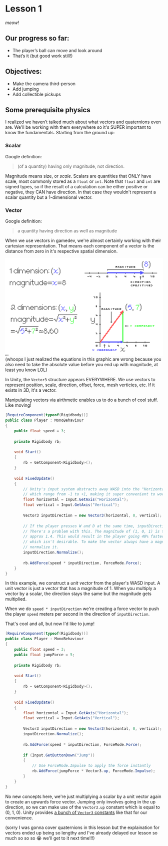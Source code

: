 # Lesson 1
*meow!*

## Our progress so far:
* The player’s ball can move and look around
* That’s it (but good work still!)

## Objectives:
* Make the camera third-person
* Add jumping
* Add collectible pickups

## Some prerequisite physics
I realized we haven’t talked much about what vectors and quaternions even are.
We'll be working with them everywhere so it's SUPER important to know the fundamentals.
Starting from the ground up:

### Scalar
Google definition:
> (of a quantity) having only magnitude, not direction.

Magnitude means size, or *scale*.
Scalars are quantities that ONLY have scale, most commonly stored as a `float` or `int`.
Note that `float` and `int` are signed types, so if the result of a calculation can be either positive or negative, they CAN have direction.
In that case they wouldn't represent a scalar quantity but a 1-dimensional vector.

### Vector
Google definition:
> a quantity having direction as well as magnitude

When we use vectors in gamedev, we're almost certainly working with their cartesian representation.
That means each component of a vector is the distance from zero in it's respective spatial dimension.

![Example of a one and two dimensional vector showing the relationship between cartesian components and magnitude](example.png)
(whoops I just realized the equations in this graphic are wrong because you also need to take the absolute value before you end up with magnitude, at least you know LOL)

In Unity, the `Vector3` structure appears EVERYWHERE.
We use vectors to represent position, scale, direction, offset, force, mesh verticies, etc.
If it exists in 3D, it's a vector. 

Manipulating vectors via airthmetic enables us to do a bunch of cool stuff. Like moving!

```cs
[RequireComponent(typeof(Rigidbody))]
public class Player : MonoBehaviour
{
    public float speed = 3;

    private Rigidbody rb;

    void Start()
    {
        rb = GetComponent<Rigidbody>();
    }

    void FixedUpdate()
    {
        // Unity's input system abstracts away WASD into the "Horizontal" and "Vertical" axes
        // which range from -1 to +1, making it super convenient to work with.
        float horizontal = Input.GetAxis("Horizontal");
        float vertical = Input.GetAxis("Vertical");

        Vector3 inputDirection = new Vector3(horizontal, 0, vertical);

        // If the player presses W and D at the same time, inputDirection would be (1, 0, 1).
        // There's a problem with this. The magnitude of (1, 0, 1) is the square root of 2,
        // approx 1.4. This would result in the player going 40% faster by moving diagonally,
        // which isn't desirable. To make the vector always have a magnitude of 1, we need to
        // normalize it.
        inputDirection.Normalize();

        rb.AddForce(speed * inputDirection, ForceMode.Force);
    }
}
```

In this example, we construct a *unit vector* from the player's WASD input.
A unit vector is just a vector that has a magnitude of 1.
When you multiply a vector by a scalar, the direction stays the same but the magnitude gets multiplied.

When we do `speed * inputDirection` we're creating a force vector to push the player `speed` meters per second in the direction of `inputDirection`.

That's cool and all, but now I'd like to jump!

```cs
[RequireComponent(typeof(Rigidbody))]
public class Player : MonoBehaviour
{
    public float speed = 3;
    public float jumpForce = 5;

    private Rigidbody rb;

    void Start()
    {
        rb = GetComponent<Rigidbody>();
    }

    void FixedUpdate()
    {
        float horizontal = Input.GetAxis("Horizontal");
        float vertical = Input.GetAxis("Vertical");

        Vector3 inputDirection = new Vector3(horizontal, 0, vertical);
        inputDirection.Normalize();

        rb.AddForce(speed * inputDirection, ForceMode.Force);

        if (Input.GetButtonDown("Jump"))
        {
            // Use ForceMode.Impulse to apply the force instantly
            rb.AddForce(jumpForce * Vector3.up, ForceMode.Impulse);
        }
    }
}
```

No new concepts here, we're just multiplying a scalar by a unit vector again to create an upwards force vector.
Jumping only involves going in the up direction, so we can make use of the `Vector3.up` constant which is equal to (0, 1, 0).
Unity provides [a bunch of `Vector3` constants](https://docs.unity3d.com/ScriptReference/Vector3.html) like that for our convenience.

(sorry I was gonna cover quaternions in this lesson but the explaination for vectors ended up being so lengthy and I've already delayed our lesson so much so so so 😭 we'll get to it next time!!!)
